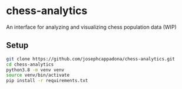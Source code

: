 # chess-analytics
An interface for analyzing and visualizing chess population data (WIP)

## Setup

```bash
git clone https://github.com/josephcappadona/chess-analytics.git
cd chess-analytics
python3.8 -m venv venv
source venv/bin/activate
pip install -r requirements.txt
```
